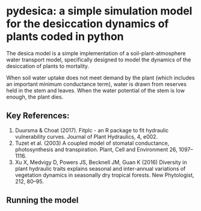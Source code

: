 # pydesica: a simple simulation model for the desiccation dynamics of plants coded in python

The desica model is a simple implementation of a soil-plant-atmosphere water transport model, specifically designed to model the dynamics of the desiccation of plants to mortality.

When soil water uptake does not meet demand by the plant (which includes an important minimum conductance term), water is drawn from reserves held in the stem and leaves. When the water potential of the stem is low enough, the plant dies.

## Key References:

1. Duursma & Choat (2017). Fitplc - an R package to fit hydraulic vulnerability curves. Journal of Plant Hydraulics, 4, e002.
2. Tuzet et al. (2003) A coupled model of stomatal conductance, photosynthesis and transpiration. Plant, Cell and Environment 26, 1097–1116.
3. Xu X, Medvigy D, Powers JS, Becknell JM, Guan K (2016) Diversity in plant hydraulic traits explains seasonal and inter-annual variations of vegetation dynamics in seasonally dry tropical forests. New Phytologist, 212, 80–95.

## Running the model
